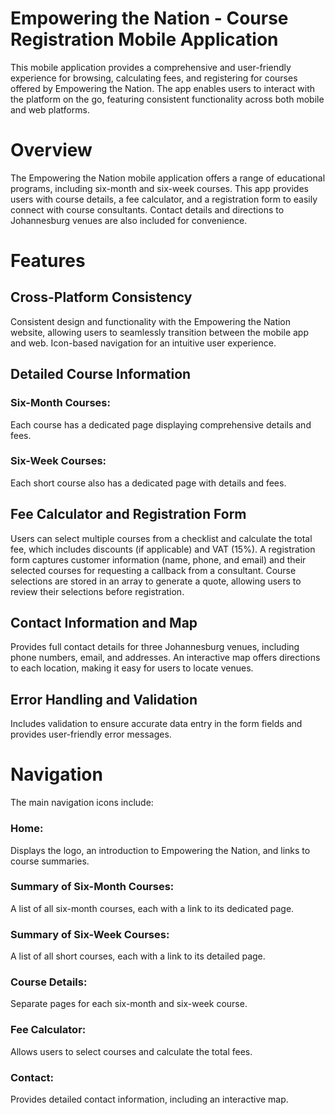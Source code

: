 # Empowering the Nation - Course Registration Mobile Application

This mobile application provides a comprehensive and user-friendly experience for browsing, calculating fees, and registering for courses offered by Empowering the Nation. The app enables users to interact with the platform on the go, featuring consistent functionality across both mobile and web platforms.

# Overview
The Empowering the Nation mobile application offers a range of educational programs, including six-month and six-week courses. This app provides users with course details, a fee calculator, and a registration form to easily connect with course consultants. Contact details and directions to Johannesburg venues are also included for convenience.

# Features
## Cross-Platform Consistency
Consistent design and functionality with the Empowering the Nation website, allowing users to seamlessly transition between the mobile app and web.
Icon-based navigation for an intuitive user experience.

## Detailed Course Information
### Six-Month Courses: 
Each course has a dedicated page displaying comprehensive details and fees.
### Six-Week Courses:
Each short course also has a dedicated page with details and fees.

## Fee Calculator and Registration Form
Users can select multiple courses from a checklist and calculate the total fee, which includes discounts (if applicable) and VAT (15%).
A registration form captures customer information (name, phone, and email) and their selected courses for requesting a callback from a consultant.
Course selections are stored in an array to generate a quote, allowing users to review their selections before registration.

## Contact Information and Map
Provides full contact details for three Johannesburg venues, including phone numbers, email, and addresses.
An interactive map offers directions to each location, making it easy for users to locate venues.

## Error Handling and Validation
Includes validation to ensure accurate data entry in the form fields and provides user-friendly error messages.

# Navigation
The main navigation icons include:

### Home:
Displays the logo, an introduction to Empowering the Nation, and links to course summaries.

### Summary of Six-Month Courses:
A list of all six-month courses, each with a link to its dedicated page.

### Summary of Six-Week Courses:
A list of all short courses, each with a link to its detailed page.

### Course Details:
Separate pages for each six-month and six-week course.

### Fee Calculator: 
Allows users to select courses and calculate the total fees.

### Contact: 
Provides detailed contact information, including an interactive map.
